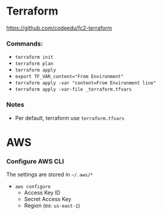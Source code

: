 # Terraform

https://github.com/codeedu/fc2-terraform

### Commands:

- `terraform init`
- `terraform plan`
- `terraform apply`
- `export TF_VAR_content="From Environment"`
- `terraform apply -var "content=From Environment line"`
- `terraform apply -var-file _terraform.tfvars`

### Notes

- Per default, terraform use `terraform.tfvars`

# AWS

### Configure AWS CLI

The settings are stored in `~/.aws/*`

- `aws configure`
  - Access Key ID
  - Secret Access Key
  - Region (ex: `us-east-1`)
